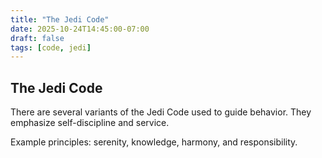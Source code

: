 ```yaml
---
title: "The Jedi Code"
date: 2025-10-24T14:45:00-07:00
draft: false
tags: [code, jedi]
---
```


## The Jedi Code

There are several variants of the Jedi Code used to guide behavior. They emphasize self-discipline and service.

Example principles: serenity, knowledge, harmony, and responsibility.
